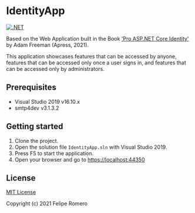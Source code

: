 # IdentityApp

[![.NET][ci-badge]][ci-status]

Based on the Web Application built in the Book ['Pro ASP.NET Core Identity'](https://www.apress.com/la/book/9781484268575) by Adam Freeman (Apress, 2021).

This application showcases features that can be accessed by anyone, features that can be accessed only once a user signs in, and features that can be accessed only by administrators.

## Prerequisites

- Visual Studio 2019 v16.10.x
- smtp4dev v3.1.3.2

## Getting started

1. Clone the project.
2. Open the solution file `IdentityApp.sln` with Visual Studio 2019.
3. Press F5 to start the application.
4. Open your browser and go to <https://localhost:44350>

## License

[MIT License](LICENSE)

Copyright (c) 2021 Felipe Romero

[ci-status]: https://github.com/feliperomero3/IdentityApp/actions/workflows/dotnet.yml
[ci-badge]: https://github.com/feliperomero3/IdentityApp/actions/workflows/dotnet.yml/badge.svg
